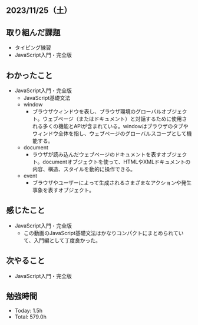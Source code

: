 ## 2023/11/25（土）

## 取り組んだ課題

- タイピング練習
- JavaScript入門・完全版

## わかったこと

- JavaScript入門・完全版
  - JavaScript基礎文法
  - window
    - ブラウザウィンドウを表し、ブラウザ環境のグローバルオブジェクト。ウェブページ（またはドキュメント）と対話するために使用される多くの機能とAPIが含まれている。windowはブラウザのタブやウィンドウ全体を指し、ウェブページのグローバルスコープとして機能する。
  - document
    - ラウザが読み込んだウェブページのドキュメントを表すオブジェクト。documentオブジェクトを使って、HTMLやXMLドキュメントの内容、構造、スタイルを動的に操作できる。
  - event
    - ブラウザやユーザーによって生成されるさまざまなアクションや発生事象を表すオブジェクト。

## 感じたこと 
- JavaScript入門・完全版
  - この動画のJavaScript基礎文法はかなりコンパクトにまとめられていて、入門編として丁度良かった。

## 次やること

- JavaScript入門・完全版

## 勉強時間

- Today: 1.5h
- Total: 579.0h
